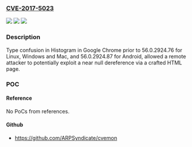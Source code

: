 ### [CVE-2017-5023](https://cve.mitre.org/cgi-bin/cvename.cgi?name=CVE-2017-5023)
![](https://img.shields.io/static/v1?label=Product&message=Google%20Chrome%20prior%20to%2056.0.2924.76%20for%20Linux%2C%20Windows%20and%20Mac%2C%20and%2056.0.2924.87%20for%20Android&color=blue)
![](https://img.shields.io/static/v1?label=Version&message=Google%20Chrome%20prior%20to%2056.0.2924.76%20for%20Linux%2C%20Windows%20and%20Mac%2C%20and%2056.0.2924.87%20for%20Android%20&color=brightgreen)
![](https://img.shields.io/static/v1?label=Vulnerability&message=type%20confusion&color=brightgreen)

### Description

Type confusion in Histogram in Google Chrome prior to 56.0.2924.76 for Linux, Windows and Mac, and 56.0.2924.87 for Android, allowed a remote attacker to potentially exploit a near null dereference via a crafted HTML page.

### POC

#### Reference
No PoCs from references.

#### Github
- https://github.com/ARPSyndicate/cvemon

